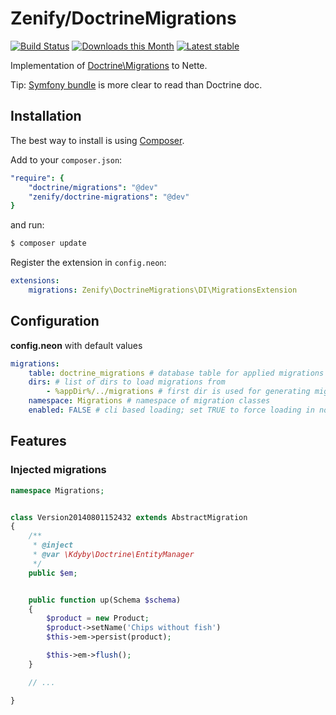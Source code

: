 # Zenify/DoctrineMigrations

[![Build Status](https://travis-ci.org/Zenify/DoctrineMigrations.svg?branch=master)](https://travis-ci.org/Zenify/DoctrineMigrations)
[![Downloads this Month](https://img.shields.io/packagist/dm/zenify/doctrine-migrations.svg)](https://packagist.org/packages/zenify/doctrine-migrations)
[![Latest stable](https://img.shields.io/packagist/v/zenify/doctrine-migrations.svg)](https://packagist.org/packages/zenify/doctrine-migrations)


Implementation of [Doctrine\Migrations](http://docs.doctrine-project.org/projects/doctrine-migrations/en/latest/) to Nette.

Tip: [Symfony bundle](http://symfony.com/doc/current/bundles/DoctrineMigrationsBundle/index.html) is more clear to read than Doctrine doc.



## Installation

The best way to install is using [Composer](http://getcomposer.org/).

Add to your `composer.json`:

```yaml
"require": {
	"doctrine/migrations": "@dev"
	"zenify/doctrine-migrations": "@dev"
}
```

and run:

```sh
$ composer update
```

Register the extension in `config.neon`:

```yaml
extensions:
	migrations: Zenify\DoctrineMigrations\DI\MigrationsExtension
```


## Configuration

**config.neon** with default values

```yaml
migrations:
	table: doctrine_migrations # database table for applied migrations
	dirs: # list of dirs to load migrations from
		- %appDir%/../migrations # first dir is used for generating migrations
	namespace: Migrations # namespace of migration classes
	enabled: FALSE # cli based loading; set TRUE to force loading in non-cli
```


## Features


### Injected migrations

```php
namespace Migrations;


class Version20140801152432 extends AbstractMigration
{
	/**
	 * @inject
	 * @var \Kdyby\Doctrine\EntityManager
	 */
	public $em;


	public function up(Schema $schema)
	{
		$product = new Product;
		$product->setName('Chips without fish')
		$this->em->persist(product);

		$this->em->flush();
	}

	// ...

}
```
